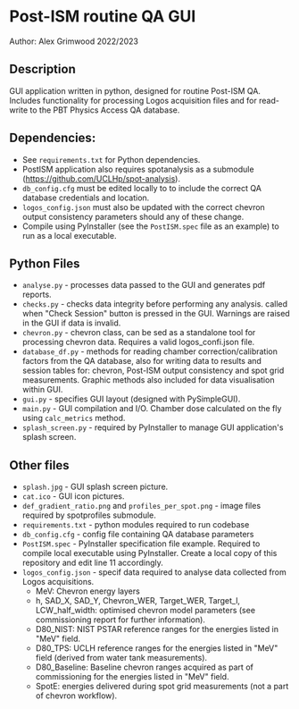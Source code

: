 # Post-ISM routine QA GUI  
Author: Alex Grimwood 2022/2023

## Description
GUI application written in python, designed for routine Post-ISM QA. Includes functionality for processing Logos acquisition files and for read-write to the PBT Physics Access QA database.

## Dependencies:
* See `requirements.txt` for Python dependencies.  
* PostISM application also requires spotanalysis as a submodule (https://github.com/UCLHp/spot-analysis).  
* `db_config.cfg` must be edited locally to to include the correct QA database credentials and location.  
* `logos_config.json` must also be updated with the correct chevron output consistency parameters should any of these change.  
* Compile using PyInstaller (see the `PostISM.spec` file as an example) to run as a local executable.

## Python Files
* `analyse.py` - processes data passed to the GUI and generates pdf reports.
* `checks.py` - checks data integrity before performing any analysis. called when "Check Session" button is pressed in the GUI. Warnings are raised in the GUI if data is invalid.
* `chevron.py` - chevron class, can be sed as a standalone tool for processing chevron data. Requires a valid logos_confi.json file.
* `database_df.py` - methods for reading chamber correction/calibration factors from the QA database, also for writing data to results and session tables for: chevron, Post-ISM output consistency and spot grid measurements. Graphic methods also included for data visualisation within GUI.  
* `gui.py` - specifies GUI layout (designed with PySimpleGUI).
* `main.py` - GUI compilation and I/O. Chamber dose calculated on the fly using `calc_metrics` method.
* `splash_screen.py` - required by PyInstaller to manage GUI application's splash screen.

## Other files
* `splash.jpg` - GUI splash screen picture.
* `cat.ico` - GUI icon pictures.
* `def_gradient_ratio.png` and `profiles_per_spot.png` - image files required by spotprofiles submodule.
* `requirements.txt` - python modules required to run codebase
* `db_config.cfg` - config file containing QA database parameters
* `PostISM.spec` - PyInstaller specification file example. Required to compile local executable using PyInstaller. Create a local copy of this repository and edit line 11 accordingly.
* `logos_config.json` - specif data required to analyse data collected from Logos acquisitions.
  * MeV: Chevron energy layers
  * h, SAD_X, SAD_Y, Chevron_WER, Target_WER, Target_l, LCW_half_width: optimised chevron model parameters (see commissioning report for further information).
  * D80_NIST: NIST PSTAR reference ranges for the energies listed in "MeV" field.
  * D80_TPS: UCLH reference ranges for the energies listed in "MeV" field (derived from water tank measurements).
  * D80_Baseline: Baseline chevron ranges acquired as part of commissioning for the energies listed in "MeV" field.
  * SpotE: energies delivered during spot grid measurements (not a part of chevron workflow).
